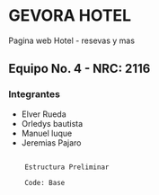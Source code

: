 # GEVORA HOTEL

Pagina web Hotel - resevas y mas 


## Equipo No. 4 - NRC: 2116
### Integrantes
- Elver Rueda
- Orledys bautista
- Manuel luque
- Jeremias Pajaro


```

    Estructura Preliminar

    Code: Base 

```


